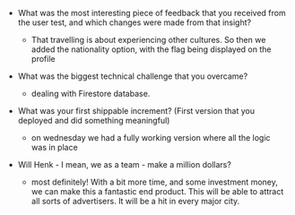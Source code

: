 - What was the most interesting piece of feedback that you received from the user test, and which changes were made from that insight?
  - That travelling is about experiencing other cultures. So then we added the nationality option, with the flag being displayed on the profile

- What was the biggest technical challenge that you overcame?
  - dealing with Firestore database.

- What was your first shippable increment? (First version that you deployed and did something meaningful)
  - on wednesday we had a fully working version where all the logic was in place

- Will Henk - I mean, we as a team - make a million dollars?
  - most definitely! With a bit more time, and some investment money, we can make this a fantastic end product. This will be able to attract all sorts of advertisers. It will be a hit in every major city.